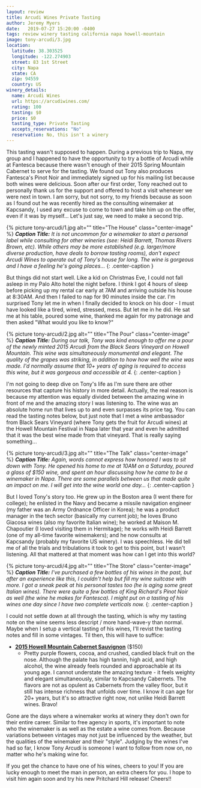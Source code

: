 ```yaml
---
layout: review
title: Arcudi Wines Private Tasting
author: Jeremy Myers
date:   2019-07-27 15:20:00 -0400
tags: review winery tasting california napa howell-mountain
image: tony-arcudi/3.jpg
location:
  latitude: 38.303525
  longitude: -122.274903
  street: 83 1st Street
  city: Napa
  state: CA
  zip: 94559
  country: US
winery_details:
  name: Arcudi Wines
  url: https://arcudiwines.com/
  rating: 100
  tasting: $0
  price: $0
  tasting_type: Private Tasting
  accepts_reservations: "No"
  reservation: No, this isn't a winery
---
```

This tasting wasn't supposed to happen.  During a previous trip to Napa, my group and I happened to have the opportunity to try a bottle of Arcudi while at Fantesca because there wasn't enough of their 2015 Spring Mountain Cabernet to serve for the tasting.  We found out Tony also produces Fantesca's Pinot Noir and immediately signed up for his mailing list because both wines were delicious.  Soon after our first order, Tony reached out to personally thank us for the support and offered to host a visit whenever we were next in town.  I am sorry, but not sorry, to my friends because as soon as I found out he was recently hired as the consulting winemaker at Kapcsandy, I used any excuse to come to town and take him up on the offer, even if it was by myself...  Let's just say, we need to make a second trip.

{% picture tony-arcudi/1.jpg alt="" title="The House" class="center-image" %}
***Caption Title:*** *It is not uncommon for a winemaker to start a personal label while consulting for other wineries (see: Heidi Barrett, Thomas Rivers Brown, etc).  While others may be more established (e.g. larger/more diverse production, have deals to borrow tasting rooms), don't expect Arcudi Wines to operate out of Tony's house for long.  The wine is gorgeous and I have a feeling he's going places...*
{: .center-caption }

But things did not start well.  Like a kid on Christmas Eve, I could not fall asleep in my Palo Alto hotel the night before.  I think I got 4 hours of sleep before picking up my rental car early at 7AM and arriving outside his house at 8:30AM.  And then I failed to nap for 90 minutes inside the car.  I'm surprised Tony let me in when I finally decided to knock on his door - I must have looked like a tired, wired, stressed, mess.  But let me in he did.  He sat me at his table, poured some wine, thanked me again for my patronage and then asked "What would you like to know?"

{% picture tony-arcudi/2.jpg alt="" title="The Pour" class="center-image" %}
***Caption Title:*** *During our talk, Tony was kind enough to offer me a pour of the newly minted 2015 Arcudi from the Black Sears Vineyard on Howell Mountain.  This wine was simultaneously monumental and elegant.  The quality of the grapes was striking, in addition to how  how well the wine was made.  I'd normally assume that 10+ years of aging is required to access this wine, but it was gorgeous and accessible at 4.*
{: .center-caption }

I'm not going to deep dive on Tony's life as I'm sure there are other resources that capture his history in more detail.  Actually, the real reason is because my attention was equally divided between the amazing wine in front of me and the amazing story I was listening to.  The wine was an absolute home run that lives up to and even surpasses its price tag.  You can read the tasting notes below, but just note that I met a wine ambassador from Black Sears Vineyard (where Tony gets the fruit for Arcudi wines) at the Howell Mountain Festival in Napa later that year and even he admitted that it was the best wine made from that vineyard.  That is really saying something...

{% picture tony-arcudi/3.jpg alt="" title="The Talk" class="center-image" %}
***Caption Title:*** *Again, words cannot express how honored I was to sit down with Tony.  He opened his home to me at 10AM on a Saturday, poured a glass of $150 wine, and spent an hour discussing how he came to be a winemaker in Napa.  There are some parallels between us that made quite an impact on me.  I will get into the wine world one day...*
{: .center-caption }

But I loved Tony's story too.  He grew up in the Boston area (I went there for college); he enlisted in the Navy and became a missile navigation engineer (my father was an Army Ordnance Officer in Korea); he was a product manager in the tech sector (basically my current job); he loves Bruno Giacosa wines (also my favorite Italian wine); he worked at Maison M. Chapoutier (I loved visiting them in Hermitage); he works with Heidi Barrett (one of my all-time favorite winemakers); and he now consults at Kapcsandy (probably my favorite US winery).  I was speechless.  He did tell me of all the trials and tribulations it took to get to this point, but I wasn't listening.  All that mattered at that moment was how can I get into this world?

{% picture tony-arcudi/4.jpg alt="" title="The Store" class="center-image" %}
***Caption Title:*** *I've purchased a few bottles of his wines in the past, but after an experience like this, I couldn't help but fill my wine suitcase with more.  I got a sneak peak at his personal tastes too (he is aging some great Italian wines).  There were quite a few bottles of King Richard's Pinot Noir as well (the wine he makes for Fantesca).  I might put on a tasting of his wines one day since I have two complete verticals now.*
{: .center-caption }

I could not settle down at all through the tasting, which is why my tasting note on the wine seems less descript / more hand-wave-y than normal.  Maybe when I setup a vertical tasting of his wines, I'll revist the tasting notes and fill in some vintages.  Til then, this will have to suffice:

* [**2015 Howell Mountain Cabernet Sauvignon**](https://arcudiwines.com/wines/detail/?item=2016-cabernet-sauvignon-black-sears-vineyard) ($150)
  * Pretty purple flowers, cocoa, and crushed, candied black fruit on the nose.  Although the palate has high tannin, high acid, and high alcohol, the wine already feels rounded and approachable at its young age.  I cannot understate the amazing texture - it feels weighty and elegant simultaneously, similar to Kapcsandy Cabernets.  The flavors are not as opulent as Cabernets from the valley floor, but it still has intense richness that unfolds over time.  I know it can age for 20+ years, but it's so attractive right now, not unlike Heidi Barrett wines.  Bravo!

Gone are the days where a winemaker works at winery they don't own for their entire career.  Similar to free agency in sports, it's important to note who the winemaker is as well as the estate a wine comes from.  Because variations between vintages may not just be influenced by the weather, but the qualities of the winemaker and their "style".  Judging by the wines I've had so far, I know Tony Arcudi is someone I want to follow from now on, no matter who he's making wine for.

If you get the chance to have one of his wines, cheers to you!  If you are lucky enough to meet the man in person, an extra cheers for you.  I hope to visit him again soon and try his new Pritchard Hill release!  Cheers!!

